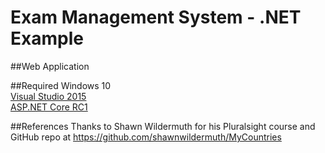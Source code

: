# Exam Management System - .NET Example
##Web Application

##Required
Windows 10 <br>
[Visual Studio 2015](https://www.visualstudio.com/en-us/visual-studio-homepage-vs.aspx) <br>
[ASP.NET Core RC1](https://get.asp.net/)

##References
Thanks to Shawn Wildermuth for his Pluralsight course and GitHub repo at https://github.com/shawnwildermuth/MyCountries
